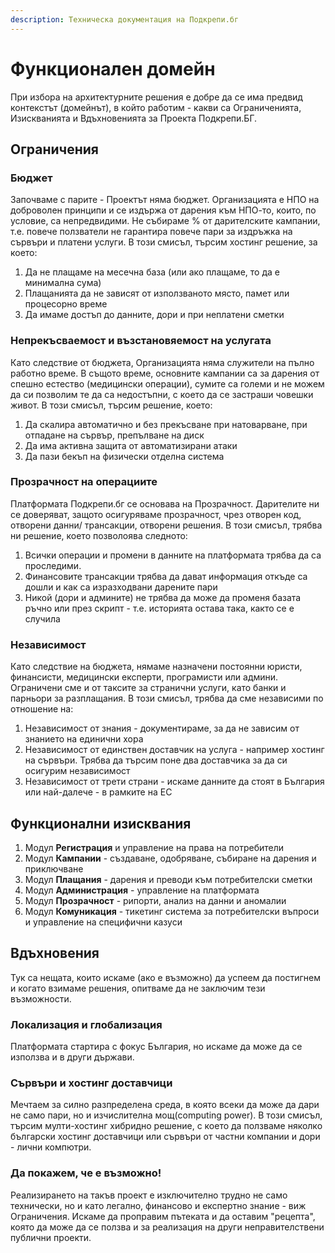 ```yaml
---
description: Техническа документация на Подкрепи.бг
---
```


# Функционален домейн

При избора на архитектурните решения е добре да се има предвид контекстът (домейнът), в който работим - какви са Ограниченията, Изискванията и Вдъхновенията за Проекта Подкрепи.БГ.

## Ограничения

### Бюджет

Започваме с парите - Проектът няма бюджет. Организацията е НПО на доброволен принципи и се издържа от дарения към НПО-то, които, по условие, са непредвидими. Не събираме % от дарителските кампании, т.е. повече ползватели не гарантира повече пари за издръжка на сървъри и платени услуги. В този смисъл, търсим хостинг решение, за което:

1. Да не плащаме на месечна база (или ако плащаме, то да е минимална сума)
2. Плащанията да не зависят от използваното място, памет или процесорно време
3. Да имаме достъп до данните, дори и при неплатени сметки

### Непрекъсваемост и възстановяемост на услугата

Като следствие от бюджета, Организацията няма служители на пълно работно време. В същото време, основните кампании са за дарения от спешно естество (медицински операции), сумите са големи и не можем да си позволим те да са недостъпни, с което да се застраши човешки живот. В този смисъл, търсим решение, което:

1. Да скалира автоматично и без прекъсване при натоварване, при отпадане на сървър, препълване на диск
2. Да има активна защита от автоматизирани атаки
3. Да пази бекъп на физически отделна система

### Прозрачност на операциите

Платформата Подкрепи.бг се основава на Прозрачност. Дарителите ни се доверяват, защото осигуряваме прозрачност, чрез отворен код, отворени данни/ трансакции, отворени решения. В този смисъл, трябва ни решение, което позволоява следното:

1. Всички операции и промени в данните на платформата трябва да са проследими.&#x20;
2. Финансовите трансакции трябва да дават информация откъде са дошли и как са изразходвани дарените пари
3. Никой (дори и админите) не трябва да може да променя базата ръчно или през скрипт - т.е. историята остава така, както се е случила

### Независимост

Като следствие на бюджета, нямаме назначени постоянни юристи, финансисти, медицински експерти, програмисти или админи. Ограничени сме и от таксите за странични услуги, като банки и парньори за разплащания. В този смисъл, трябва да сме независими по отношение на:

1. Независимост от знания - документираме, за да не зависим от знанието на единични хора
2. Независимост от единствен доставчик на услуга - например хостинг на сървъри. Трябва да търсим поне два доставчика за да си осигурим независимост
3. Независимост от трети страни - искаме данните да стоят в България или най-далече - в рамките на ЕС

## Функционални изисквания

1. Модул **Регистрация** и управление на права на потребители
2. Модул **Кампании** - създаване, одобряване, събиране на дарения и приключване
3. Модул **Плащания** - дарения и преводи към потребителски сметки
4. Модул **Администрация** - управление на платформата
5. Модул **Прозрачност** - рипорти, анализ на данни и аномалии
6. Модул **Комуникация** - тикетинг система за потребителски въпроси и управление на специфични казуси

## Вдъхновения

Тук са нещата, които искаме (ако е възможно) да успеем да постигнем и когато взимаме решения, опитваме да не заключим тези възможности.

### Локализация и глобализация

Платформата стартира с фокус България, но искаме да може да се използва и в други държави.&#x20;

### Сървъри и хостинг доставчици

Мечтаем за силно разпределена среда, в която всеки да може да дари не само пари, но и изчислителна мощ(computing power). В този смисъл, търсим мулти-хостинг хибридно решение, с което да ползваме няколко български хостинг доставчици или сървъри от частни компании и дори -  лични компютри.&#x20;

### Да покажем, че е възможно!

Реализирането на такъв проект е изключително трудно не само технически, но и като легално, финансово и експертно знание - виж Ограничения. Искаме да проправим пътеката и да оставим "рецепта", която да може да се ползва и за реализация на други неправителствени публични проекти.
